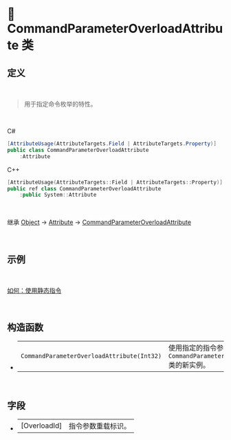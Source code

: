 # 🔖 CommandParameterOverloadAttribute 类

## 定义

<br>

> 用于指定命令枚举的特性。

<br>

C#
```csharp
[AttributeUsage(AttributeTargets.Field | AttributeTargets.Property)]
public class CommandParameterOverloadAttribute
    :Attribute
```
C++
```cpp
[AttributeUsage(AttributeTargets::Field | AttributeTargets::Property)]
public ref class CommandParameterOverloadAttribute
    :public System::Attribute
```
<br>

继承 [Object](https://docs.microsoft.com/zh-cn/DotNET/api/system.object?view=net-6.0) → [Attribute](https://docs.microsoft.com/zh-cn/DotNET/api/system.attribute?view=net-6.0) → [CommandParameterOverloadAttribute](zh_CN/NET/APIs/Namespace/LLNET.DynamicCommand/Class/CommandParameterOverloadAttribute/CommandParameterOverloadAttribute.md)
   
<br>

## 示例

<br>

[如何：使用静态指令](../../../../HowTo/Static_DynamicCommand.md)

<br>

## 构造函数
- 
    |||
    |-|-|
    |`CommandParameterOverloadAttribute(Int32)`|使用指定的指令参数标识初始化 `CommandParameterOverloadAttribute` 类的新实例。|

<br>

##  字段
- 
    |||
    |-|-|
    |[OverloadId]|指令参数重载标识。|

<br>


